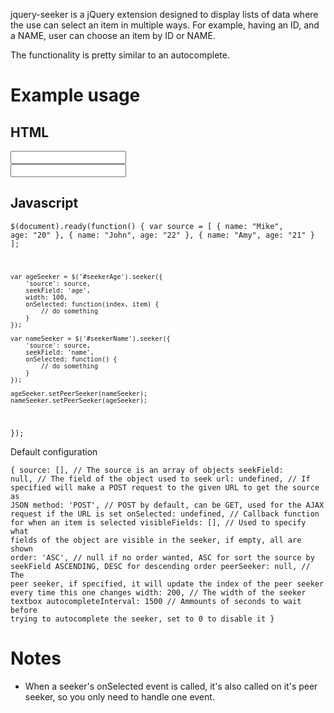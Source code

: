 jquery-seeker is a jQuery extension designed to display lists of data where the use can select an item in multiple ways.
For example, having an ID, and a NAME, user can choose an item by ID or NAME.

The functionality is pretty similar to an autocomplete.

# Example usage

## HTML

<code><input id="seekerAge" type="text" /> 
<input id="seekerName" type="text" /></code>

## Javascript

<code>$(document).ready(function() {
	var source = [
		{ name: "Mike", age: "20" },
		{ name: "John", age: "22" },
		{ name: "Amy", age: "21" }
	];

	var ageSeeker = $('#seekerAge').seeker({
		'source': source,
		seekField: 'age',
		width: 100,
		onSelected: function(index, item) {
			// do something
		}
	});

	var nameSeeker = $('#seekerName').seeker({
		'source': source,
		seekField: 'name',
		onSelected: function() {
			// do something
		}
	});

	ageSeeker.setPeerSeeker(nameSeeker);
	nameSeeker.setPeerSeeker(ageSeeker);
});</code>

Default configuration

<code>{	
	source: [],				// The source is an array of objects
	seekField: null,		// The field of the object used to seek
	url: undefined,			// If specified will make a POST request to the given URL to get the source as JSON
	method: 'POST',			// POST by default, can be GET, used for the AJAX request if the URL is set
	onSelected: undefined,	// Callback function for when an item is selected
	visibleFields: [],		// Used to specify what fields of the object are visible in the seeker, if empty, all are shown
	order: 'ASC',			// null if no order wanted, ASC for sort the source by seekField ASCENDING, DESC for descending order
	peerSeeker: null,		// The peer seeker, if specified, it will update the index of the peer seeker every time this one changes
	width: 200,				// The width of the seeker textbox
	autocompleteInterval: 1500	// Ammounts of seconds to wait before trying to autocomplete the seeker, set to 0 to disable it
}</code>

# Notes

*	When a seeker's onSelected event is called, it's also called on it's peer seeker, so you only need to handle one event.